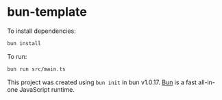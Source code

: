 # bun-template

To install dependencies:

```bash
bun install
```

To run:

```bash
bun run src/main.ts
```

This project was created using `bun init` in bun v1.0.17. [Bun](https://bun.sh) is a fast all-in-one JavaScript runtime.
